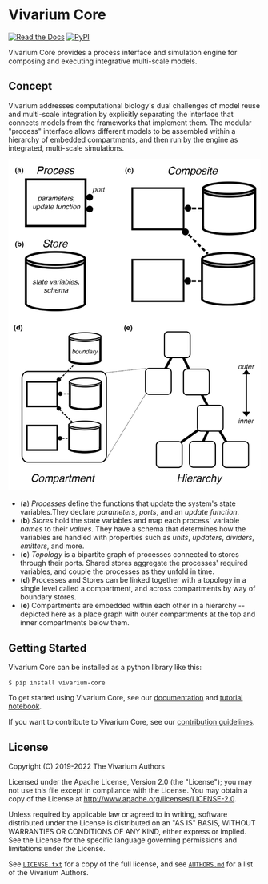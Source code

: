 # Vivarium Core

[![Read the Docs](https://img.shields.io/readthedocs/vivarium-core)](https://vivarium-core.readthedocs.io/en/latest/)
[![PyPI](https://img.shields.io/pypi/v/vivarium-core)](https://pypi.org/project/vivarium-core/)

Vivarium Core provides a process interface and simulation engine for
composing and executing integrative multi-scale models.

## Concept

Vivarium addresses computational biology's dual challenges of model
reuse and multi-scale integration by explicitly separating the interface
that connects models from the frameworks that implement them.  The
modular "process" interface allows different models to be assembled
within a hierarchy of embedded compartments, and then run by the engine
as integrated, multi-scale simulations.

![vivarium](doc/_static/interface.png)

* (**a**) *Processes* define the functions that update the system's
  state variables.They declare *parameters*, *ports*, and an *update
  function*.
* (**b**) *Stores* hold the state variables and map each process'
  variable *names* to their *values*.  They have a schema that
  determines how the variables are handled with properties such as
  *units*, *updaters*, *dividers*, *emitters*, and more.
* (**c**) *Topology* is a bipartite graph of processes connected to
  stores through their ports.  Shared stores aggregate the processes'
  required variables, and couple the processes as they unfold in time.
* (**d**) Processes and Stores can be linked together with a topology in
  a single level called a compartment, and across compartments by way of
  boundary stores.
* (**e**) Compartments are embedded within each other in a hierarchy --
  depicted here as a place graph with outer compartments at the top and
  inner compartments below them.

## Getting Started

Vivarium Core can be installed as a python library like this:

```console
$ pip install vivarium-core
```

To get started using Vivarium Core, see our
[documentation](https://vivarium-core.readthedocs.io/) and
[tutorial notebook](https://vivarium-core.readthedocs.io/en/latest/tutorials.html).

If you want to contribute to Vivarium Core, see our [contribution
guidelines](CONTRIBUTING.md).

## License

Copyright (C) 2019-2022 The Vivarium Authors

Licensed under the Apache License, Version 2.0 (the "License"); you may
not use this file except in compliance with the License. You may obtain
a copy of the License at http://www.apache.org/licenses/LICENSE-2.0.

Unless required by applicable law or agreed to in writing, software
distributed under the License is distributed on an "AS IS" BASIS,
WITHOUT WARRANTIES OR CONDITIONS OF ANY KIND, either express or implied.
See the License for the specific language governing permissions and
limitations under the License.

See [`LICENSE.txt`](LICENSE.txt) for a copy of the full license, and see
[`AUTHORS.md`](AUTHORS.md) for a list of the Vivarium Authors.
